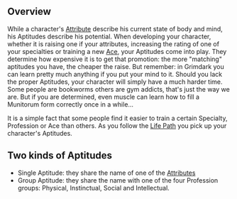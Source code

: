 ## Overview
While a character's [Attribute](/CoreSystem/Attribute.md) describe his current state of body and mind, his Aptitudes describe his potential. When developing your character, whether it is raising one if your attributes, increasing the rating of one of your specialties or training a new [Ace](/LevelUp/Ace.md), your Aptitudes come into play. They determine how expensive it is to get that promotion: the more "matching" aptitudes you have, the cheaper the raise. But remember: in Grimdark you can learn pretty much anything if you put your mind to it.
Should you lack the proper Aptitudes, your character will simply have a much harder time. Some people are bookworms others are gym addicts, that's just the way we are. But if you are determined, even muscle can learn how to fill a Munitorum form correctly once in a while...

It is a simple fact that some people find it easier to train a certain Specialty, Profession or Ace than others. As you follow the [Life Path](/LifePath/Life%20Path.md) you pick up your character's Aptitudes.

## Two kinds of Aptitudes
* Single Aptitude: they share the name of one of the [Attributes](/CoreSystem/Attribute.md)
* Group Aptitude: they share the name with one of the four Profession groups: Physical, Instinctual, Social and Intellectual.
